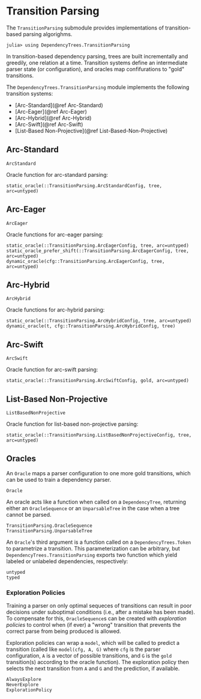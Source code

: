 # Transition Parsing

The `TransitionParsing` submodule provides implementations of transition-based parsing algorighms.

```julia-repl
julia> using DependencyTrees.TransitionParsing
```

In transition-based dependency parsing, trees are built incrementally and greedily, one relation at a time.
Transition systems define an intermediate parser state (or configuration), and oracles map confifurations to "gold" transitions.

The `DependencyTrees.TransitionParsing` module implements the following transition systems:

- [Arc-Standard](@ref Arc-Standard)
- [Arc-Eager](@ref Arc-Eager)
- [Arc-Hybrid](@ref Arc-Hybrid)
- [Arc-Swift](@ref Arc-Swift)
- [List-Based Non-Projective](@ref List-Based-Non-Projective)

## Arc-Standard

```@docs
ArcStandard
```

Oracle function for arc-standard parsing:

```@docs
static_oracle(::TransitionParsing.ArcStandardConfig, tree, arc=untyped)
```

## Arc-Eager

```@docs
ArcEager
```

Oracle functions for arc-eager parsing:

```@docs
static_oracle(::TransitionParsing.ArcEagerConfig, tree, arc=untyped)
static_oracle_prefer_shift(::TransitionParsing.ArcEagerConfig, tree, arc=untyped)
dynamic_oracle(cfg::TransitionParsing.ArcEagerConfig, tree, arc=untyped)
```

## Arc-Hybrid

```@docs
ArcHybrid
```

Oracle functions for arc-hybrid parsing:

```@docs
static_oracle(::TransitionParsing.ArcHybridConfig, tree, arc=untyped)
dynamic_oracle(t, cfg::TransitionParsing.ArcHybridConfig, tree)
```

## Arc-Swift

```@docs
ArcSwift
```

Oracle function for arc-swift parsing:

```@docs
static_oracle(::TransitionParsing.ArcSwiftConfig, gold, arc=untyped)
```

## List-Based Non-Projective

```@docs
ListBasedNonProjective
```

Oracle function for list-based non-projective parsing:

```@docs
static_oracle(::TransitionParsing.ListBasedNonProjectiveConfig, tree, arc=untyped)
```

<!-- ## Misc. -->

<!-- For stack-and-buffer transition systems ([Arc-Eager](@ref Arc-Eager), [Arc-Standard](@ref Arc-Standard), [Arc-Hybrid](@ref Arc-Hybrid), and [Arc-Swift](@ref Arc-Swift)), DependencyTrees.jl implements functions for getting the tokens from the stack and buffer in a safe way: -->

<!-- ```@docs -->
<!-- stacktoken -->
<!-- buffertoken -->
<!-- ``` -->

## Oracles

An `Oracle` maps a parser configuration to one more gold transitions, which can be used to train a dependency parser.

```@docs
Oracle
```

An oracle acts like a function when called on a `DependencyTree`, returning either an `OracleSequence` or an `UnparsableTree` in the case when a tree cannot be parsed.


```@docs
TransitionParsing.OracleSequence
TransitionParsing.UnparsableTree
```

An `Oracle`'s third argument is a function called on a `DependencyTrees.Token` to parametrize a transition.
This parameterization can be arbitrary, but `DependencyTrees.TransitionParsing` exports two function which yield labeled or unlabeled dependencies, respectively:

```@docs
untyped
typed
```

### Exploration Policies

Training a parser on only optimal sequeces of transitions can result in poor decisions under suboptimal conditions (i.e., after a mistake has been made).
To compensate for this, `OracleSequence`s can be created with *exploration policies* to control when (if ever) a "wrong" transition that prevents the correct parse from being produced is allowed.

Exploration policies can wrap a `model`, which will be called to predict a transition (called like `model(cfg, A, G)` where `cfg` is the parser configuration, `A` is a vector of possible transitions, and `G` is the `gold` transition(s) according to the oracle function).
The exploration policy then selects the next transition from `A` and `G` and the prediction, if available.


```@docs
AlwaysExplore
NeverExplore
ExplorationPolicy
```
